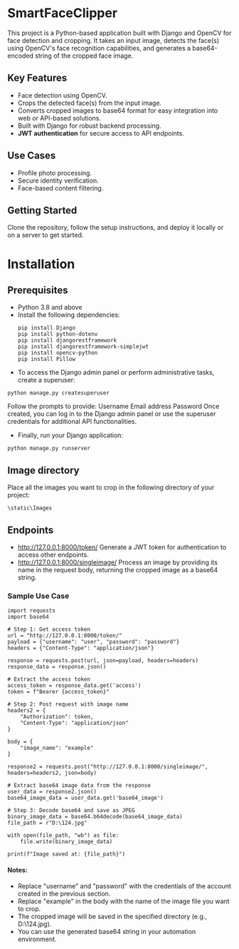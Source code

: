 # SmartFaceClipper

This project is a Python-based application built with Django and OpenCV for face detection and cropping. It takes an input image, detects the face(s) using OpenCV's face recognition capabilities, and generates a base64-encoded string of the cropped face image.

## Key Features
- Face detection using OpenCV.
- Crops the detected face(s) from the input image.
- Converts cropped images to base64 format for easy integration into web or API-based solutions.
- Built with Django for robust backend processing.
- **JWT authentication** for secure access to API endpoints.

## Use Cases
- Profile photo processing.
- Secure identity verification.
- Face-based content filtering.

## Getting Started
Clone the repository, follow the setup instructions, and deploy it locally or on a server to get started.

# Installation
## Prerequisites
- Python 3.8 and above  
- Install the following dependencies:  
  ```
  pip install Django
  pip install python-dotenv
  pip install djangorestframework
  pip install djangorestframework-simplejwt
  pip install opencv-python
  pip install Pillow
  ```
- To access the Django admin panel or perform administrative tasks, create a superuser:
```
python manage.py createsuperuser 
```

Follow the prompts to provide:
Username
Email address
Password
Once created, you can log in to the Django admin panel or use the superuser credentials for additional API functionalities.
- Finally, run your Django application:
```
python manage.py runserver
```

## Image directory
Place all the images you want to crop in the following directory of your project:
```
\static\Images
```

## Endpoints
- http://127.0.0.1:8000/token/
Generate a JWT token for authentication to access other endpoints.
- http://127.0.0.1:8000/singleimage/
Process an image by providing its name in the request body, returning the cropped image as a base64 string.

### Sample Use Case
```
import requests
import base64

# Step 1: Get access token
url = "http://127.0.0.1:8000/token/"
payload = {"username": "user", "password": "password"} 
headers = {"Content-Type": "application/json"}

response = requests.post(url, json=payload, headers=headers)
response_data = response.json()

# Extract the access token
access_token = response_data.get('access')
token = f"Bearer {access_token}"

# Step 2: Post request with image name
headers2 = {
    "Authorization": token,
    "Content-Type": "application/json"
}

body = {
    "image_name": "example" 
}

response2 = requests.post("http://127.0.0.1:8000/singleimage/", headers=headers2, json=body)

# Extract base64 image data from the response
user_data = response2.json()
base64_image_data = user_data.get('base64_image')

# Step 3: Decode base64 and save as JPEG
binary_image_data = base64.b64decode(base64_image_data)
file_path = r"D:\124.jpg"

with open(file_path, "wb") as file:
    file.write(binary_image_data)

print(f"Image saved at: {file_path}")
```
#### Notes:
- Replace "username" and "password" with the credentials of the account created in the previous section.
- Replace "example" in the body with the name of the image file you want to crop.
- The cropped image will be saved in the specified directory (e.g., D:\124.jpg).
- You can use the generated base64 string in your automation environment.
